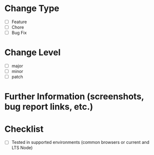# Change Type

* [ ] Feature
* [ ] Chore
* [ ] Bug Fix

# Change Level

* [ ] major
* [ ] minor
* [ ] patch

# Further Information (screenshots, bug report links, etc.)

# Checklist

* [ ] Tested in supported environments (common browsers or current and LTS Node)
